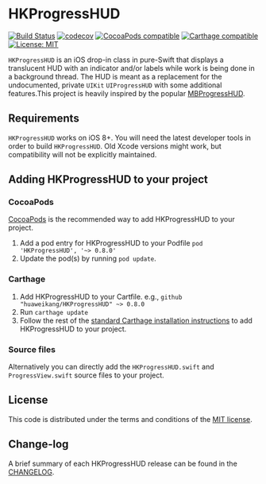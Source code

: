 # HKProgressHUD

[![Build Status](https://travis-ci.org/huaweikang/HKProgressHUD.svg?branch=master)](https://travis-ci.org/huaweikang/HKProgressHUD)
[![codecov](https://codecov.io/gh/huaweikang/HKProgressHUD/branch/master/graph/badge.svg)](https://codecov.io/gh/huaweikang/HKProgressHUD)
[![CocoaPods compatible](https://img.shields.io/cocoapods/v/HKProgressHUD.svg?style=flat)](https://cocoapods.org/pods/HKProgressHUD)
[![Carthage compatible](https://img.shields.io/badge/Carthage-compatible-4BC51D.svg?style=flat)](https://github.com/Carthage/Carthage#adding-frameworks-to-an-application)
[![License: MIT](https://img.shields.io/cocoapods/l/HKProgressHUD.svg?style=flat)](http://opensource.org/licenses/MIT)

`HKProgressHUD` is an iOS drop-in class in pure-Swift that displays a translucent HUD with an indicator and/or labels while work is being done in a background thread. The HUD is meant as a replacement for the undocumented, private `UIKit` `UIProgressHUD` with some additional features.This project is heavily inspired by the popular [MBProgressHUD](https://github.com/jdg/MBProgressHUD).

## Requirements
`HKProgressHUD` works on iOS 8+.
You will need the latest developer tools in order to build `HKProgressHUD`. Old Xcode versions might work, but compatibility will not be explicitly maintained.

## Adding HKProgressHUD to your project

### CocoaPods

[CocoaPods](http://cocoapods.org) is the recommended way to add HKProgressHUD to your project.

1. Add a pod entry for HKProgressHUD to your Podfile `pod 'HKProgressHUD', '~> 0.8.0'`
2. Update the pod(s) by running `pod update`.

### Carthage

1. Add HKProgressHUD to your Cartfile. e.g., `github "huaweikang/HKProgressHUD" ~> 0.8.0`
2. Run `carthage update`
3. Follow the rest of the [standard Carthage installation instructions](https://github.com/Carthage/Carthage#adding-frameworks-to-an-application) to add HKProgressHUD to your project.

### Source files

Alternatively you can directly add the `HKProgressHUD.swift` and `ProgressView.swift` source files to your project.

## License

This code is distributed under the terms and conditions of the [MIT license](LICENSE).

## Change-log

A brief summary of each HKProgressHUD release can be found in the [CHANGELOG](CHANGELOG.md).
